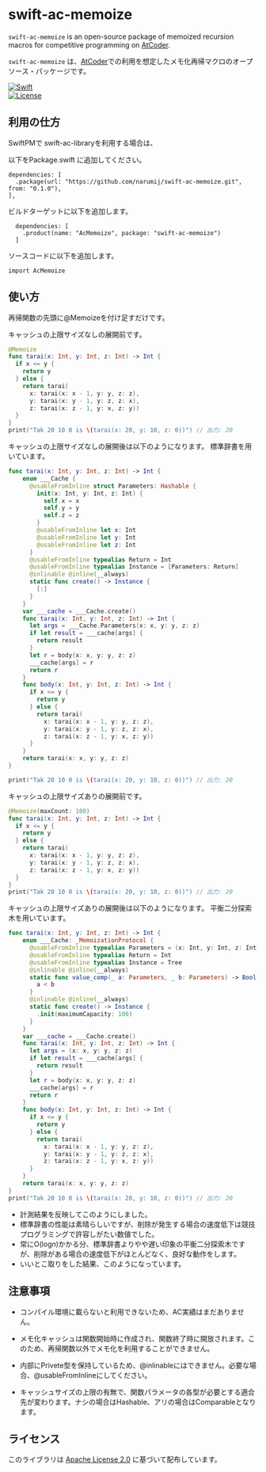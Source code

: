 # swift-ac-memoize

`swift-ac-memoize` is an open-source package of memoized recursion macros for competitive programming on [AtCoder][atcoder].

`swift-ac-memoize` は、[AtCoder][atcoder]での利用を想定したメモ化再帰マクロのオープソース・パッケージです。

[![Swift](https://github.com/narumij/swift-ac-memoize/actions/workflows/swift.yml/badge.svg?branch=main)](https://github.com/narumij/swift-ac-memoize/actions/workflows/swift.yml)  
[![License](https://img.shields.io/badge/license-Apache%202.0-blue.svg)](https://opensource.org/licenses/Apache-2.0)

## 利用の仕方

SwiftPMで swift-ac-libraryを利用する場合は、

以下をPackage.swift に追加してください。
```
dependencies: [
  .package(url: "https://github.com/narumij/swift-ac-memoize.git", from: "0.1.0"),
],
```

ビルドターゲットに以下を追加します。

```
  dependencies: [
    .product(name: "AcMemoize", package: "swift-ac-memoize")
  ]
```

ソースコードに以下を追加します。
```
import AcMemoize
```

## 使い方

再帰関数の先頭に@Memoizeを付け足すだけです。

キャッシュの上限サイズなしの展開前です。
```swift
@Memoize
func tarai(x: Int, y: Int, z: Int) -> Int {
  if x <= y {
    return y
  } else {
    return tarai(
      x: tarai(x: x - 1, y: y, z: z),
      y: tarai(x: y - 1, y: z, z: x),
      z: tarai(x: z - 1, y: x, z: y))
  }
}
print("Tak 20 10 0 is \(tarai(x: 20, y: 10, z: 0))") // 出力: 20
```

キャッシュの上限サイズなしの展開後は以下のようになります。
標準辞書を用いています。
```swift
func tarai(x: Int, y: Int, z: Int) -> Int {
    enum ___Cache {
      @usableFromInline struct Parameters: Hashable {
        init(x: Int, y: Int, z: Int) {
          self.x = x
          self.y = y
          self.z = z
        }
        @usableFromInline let x: Int
        @usableFromInline let y: Int
        @usableFromInline let z: Int
      }
      @usableFromInline typealias Return = Int
      @usableFromInline typealias Instance = [Parameters: Return]
      @inlinable @inline(__always)
      static func create() -> Instance {
        [:]
      }
    }
    var ___cache = ___Cache.create()
    func tarai(x: Int, y: Int, z: Int) -> Int {
      let args = ___Cache.Parameters(x: x, y: y, z: z)
      if let result = ___cache[args] {
        return result
      }
      let r = body(x: x, y: y, z: z)
      ___cache[args] = r
      return r
    }
    func body(x: Int, y: Int, z: Int) -> Int {
      if x <= y {
        return y
      } else {
        return tarai(
          x: tarai(x: x - 1, y: y, z: z),
          y: tarai(x: y - 1, y: z, z: x),
          z: tarai(x: z - 1, y: x, z: y))
      }
    }
    return tarai(x: x, y: y, z: z)
}

print("Tak 20 10 0 is \(tarai(x: 20, y: 10, z: 0))") // 出力: 20
```

キャッシュの上限サイズありの展開前です。
```swift
@Memoize(maxCount: 100)
func tarai(x: Int, y: Int, z: Int) -> Int {
  if x <= y {
    return y
  } else {
    return tarai(
      x: tarai(x: x - 1, y: y, z: z),
      y: tarai(x: y - 1, y: z, z: x),
      z: tarai(x: z - 1, y: x, z: y))
  }
}
print("Tak 20 10 0 is \(tarai(x: 20, y: 10, z: 0))") // 出力: 20
```

キャッシュの上限サイズありの展開後は以下のようになります。
平衡二分探索木を用いています。
```swift
func tarai(x: Int, y: Int, z: Int) -> Int {
    enum ___Cache: _MemoizationProtocol {
      @usableFromInline typealias Parameters = (x: Int, y: Int, z: Int)
      @usableFromInline typealias Return = Int
      @usableFromInline typealias Instance = Tree
      @inlinable @inline(__always)
      static func value_comp(_ a: Parameters, _ b: Parameters) -> Bool {
        a < b
      }
      @inlinable @inline(__always)
      static func create() -> Instance {
        .init(maximumCapacity: 100)
      }
    }
    var ___cache = ___Cache.create()
    func tarai(x: Int, y: Int, z: Int) -> Int {
      let args = (x: x, y: y, z: z)
      if let result = ___cache[args] {
        return result
      }
      let r = body(x: x, y: y, z: z)
      ___cache[args] = r
      return r
    }
    func body(x: Int, y: Int, z: Int) -> Int {
      if x <= y {
        return y
      } else {
        return tarai(
          x: tarai(x: x - 1, y: y, z: z),
          y: tarai(x: y - 1, y: z, z: x),
          z: tarai(x: z - 1, y: x, z: y))
      }
    }
    return tarai(x: x, y: y, z: z)
}
print("Tak 20 10 0 is \(tarai(x: 20, y: 10, z: 0))") // 出力: 20
```

- 計測結果を反映してこのようにしました。
- 標準辞書の性能は素晴らしいですが、削除が発生する場合の速度低下は競技プログラミングで許容しがたい数値でした。
- 常にO(log*n*)かかる分、標準辞書よりやや遅い印象の平衡二分探索木ですが、削除がある場合の速度低下がほとんどなく、良好な動作をします。
- いいとこ取りをした結果、このようになっています。

## 注意事項

- コンパイル環境に載らないと利用できないため、AC実績はまだありません。

- メモ化キャッシュは関数開始時に作成され、関数終了時に開放されます。このため、再帰関数以外でメモ化を利用することができません。

- 内部にPrivete型を保持しているため、@inlinableにはできません。必要な場合、@usableFromInlineにしてください。

- キャッシュサイズの上限の有無で、関数パラメータの各型が必要とする適合先が変わります。ナシの場合はHashable、アリの場合はComparableとなります。


## ライセンス

このライブラリは [Apache License 2.0](https://www.apache.org/licenses/LICENSE-2.0) に基づいて配布しています。  

[atcoder]: https://atcoder.jp/


